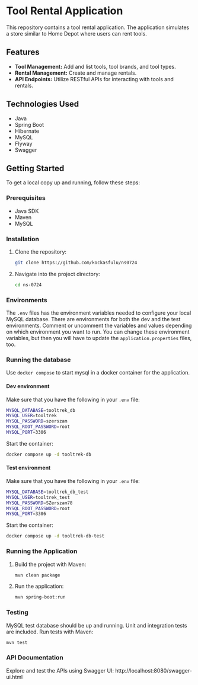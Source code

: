 # Tool Rental Application

This repository contains a tool rental application. The application simulates a store similar to Home Depot where users can rent tools.

## Features

- **Tool Management:** Add and list tools, tool brands, and tool types.
- **Rental Management:** Create and manage rentals.
- **API Endpoints:** Utilize RESTful APIs for interacting with tools and rentals.

## Technologies Used

- Java
- Spring Boot
- Hibernate
- MySQL
- Flyway
- Swagger

## Getting Started

To get a local copy up and running, follow these steps:

### Prerequisites

- Java SDK
- Maven
- MySQL

### Installation

1. Clone the repository:
   ```sh
   git clone https://github.com/kockasfulu/ns0724
   ```
2. Navigate into the project directory:
   ```sh
   cd ns-0724
   ```
   
### Environments
The `.env` files has the environment variables needed to configure your local MySQL database. 
There are environments for both the dev and the test environments. Comment or uncomment the
variables and values depending on which environment you want to run.
You can change these environment variables, but then you will have to 
update the `application.properties` files, too.

### Running the database

Use `docker compose` to start mysql in a docker container for the application.

#### Dev environment
Make sure that you have the following in your `.env` file:
```sh
MYSQL_DATABASE=tooltrek_db
MYSQL_USER=tooltrek
MYSQL_PASSWORD=szerszam
MYSQL_ROOT_PASSWORD=root
MYSQL_PORT=3306
```
Start the container:
```sh
docker compose up -d tooltrek-db
```
#### Test environment
Make sure that you have the following in your `.env` file:
```sh
MYSQL_DATABASE=tooltrek_db_test
MYSQL_USER=tooltrek_test
MYSQL_PASSWORD=SZerszam78
MYSQL_ROOT_PASSWORD=root
MYSQL_PORT=3306
```
Start the container:
```sh
docker compose up -d tooltrek-db-test
```

### Running the Application

1. Build the project with Maven:
    ```sh
    mvn clean package
    ```
2. Run the application:
    ```sh
    mvn spring-boot:run
    ```
### Testing
MySQL test database should be up and running.
Unit and integration tests are included. Run tests with Maven:
```sh
mvn test
```

### API Documentation
Explore and test the APIs using Swagger UI: http://localhost:8080/swagger-ui.html

